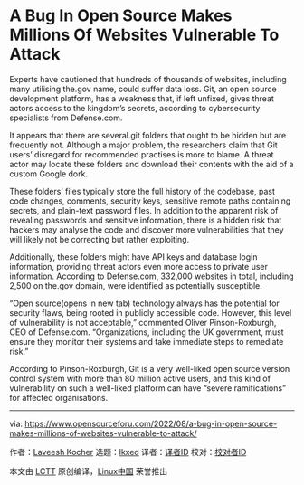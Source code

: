 [#]: subject: "A Bug In Open Source Makes Millions Of Websites Vulnerable To Attack"
[#]: via: "https://www.opensourceforu.com/2022/08/a-bug-in-open-source-makes-millions-of-websites-vulnerable-to-attack/"
[#]: author: "Laveesh Kocher https://www.opensourceforu.com/author/laveesh-kocher/"
[#]: collector: "lkxed"
[#]: translator: " "
[#]: reviewer: " "
[#]: publisher: " "
[#]: url: " "

A Bug In Open Source Makes Millions Of Websites Vulnerable To Attack
======
Experts have cautioned that hundreds of thousands of websites, including many utilising the.gov name, could suffer data loss. Git, an open source development platform, has a weakness that, if left unfixed, gives threat actors access to the kingdom’s secrets, according to cybersecurity specialists from Defense.com.

It appears that there are several.git folders that ought to be hidden but are frequently not. Although a major problem, the researchers claim that Git users’ disregard for recommended practises is more to blame. A threat actor may locate these folders and download their contents with the aid of a custom Google dork.

These folders’ files typically store the full history of the codebase, past code changes, comments, security keys, sensitive remote paths containing secrets, and plain-text password files. In addition to the apparent risk of revealing passwords and sensitive information, there is a hidden risk that hackers may analyse the code and discover more vulnerabilities that they will likely not be correcting but rather exploiting.

Additionally, these folders might have API keys and database login information, providing threat actors even more access to private user information. According to Defense.com, 332,000 websites in total, including 2,500 on the.gov domain, were identified as potentially susceptible.

“Open source(opens in new tab) technology always has the potential for security flaws, being rooted in publicly accessible code. However, this level of vulnerability is not acceptable,” commented Oliver Pinson-Roxburgh, CEO of Defense.com. “Organizations, including the UK government, must ensure they monitor their systems and take immediate steps to remediate risk.”

According to Pinson-Roxburgh, Git is a very well-liked open source version control system with more than 80 million active users, and this kind of vulnerability on such a well-liked platform can have “severe ramifications” for affected organisations.

--------------------------------------------------------------------------------

via: https://www.opensourceforu.com/2022/08/a-bug-in-open-source-makes-millions-of-websites-vulnerable-to-attack/

作者：[Laveesh Kocher][a]
选题：[lkxed][b]
译者：[译者ID](https://github.com/译者ID)
校对：[校对者ID](https://github.com/校对者ID)

本文由 [LCTT](https://github.com/LCTT/TranslateProject) 原创编译，[Linux中国](https://linux.cn/) 荣誉推出

[a]: https://www.opensourceforu.com/author/laveesh-kocher/
[b]: https://github.com/lkxed
